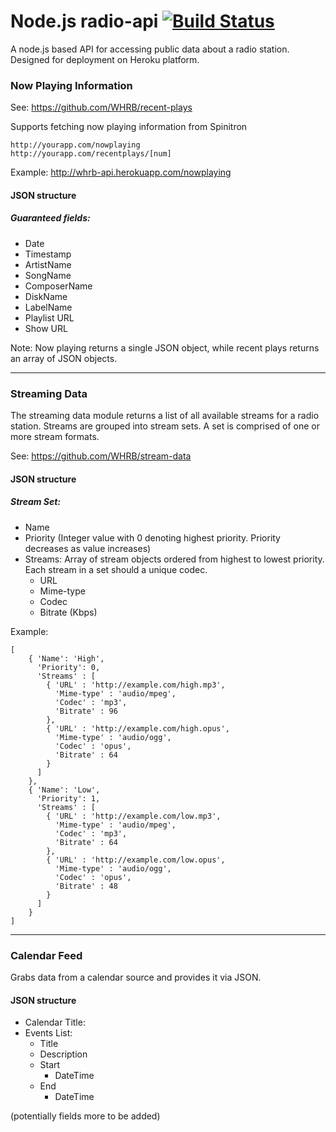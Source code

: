 Node.js radio-api [![Build Status](https://travis-ci.org/WHRB/radio-api.svg?branch=master)](https://travis-ci.org/WHRB/radio-api)
=========

A node.js based API for accessing public data about a radio station.
Designed for deployment on Heroku platform.

### Now Playing Information
See: https://github.com/WHRB/recent-plays

Supports fetching now playing information from Spinitron
```
http://yourapp.com/nowplaying
http://yourapp.com/recentplays/[num]
```
Example: http://whrb-api.herokuapp.com/nowplaying

#### JSON structure
##### Guaranteed fields:
- Date
- Timestamp
- ArtistName
- SongName
- ComposerName
- DiskName
- LabelName
- Playlist URL
- Show URL

Note: Now playing returns a single JSON object, while recent plays returns an array of JSON objects.
***
### Streaming Data
The streaming data module returns a list of all available streams for a radio station.
Streams are grouped into stream sets. A set is comprised of one or more stream formats.

See: https://github.com/WHRB/stream-data

#### JSON structure
##### Stream Set:
- Name
- Priority (Integer value with 0 denoting highest priority. Priority decreases as value increases)
- Streams: Array of stream objects ordered from highest to lowest priority. Each stream in a set should a unique codec.
	* URL
	* Mime-type
	* Codec
	* Bitrate (Kbps)

Example:
```
[
	{ 'Name': 'High',
	  'Priority': 0,
	  'Streams' : [
	  	{ 'URL' : 'http://example.com/high.mp3',
	  	  'Mime-type' : 'audio/mpeg',
	  	  'Codec' : 'mp3',
	  	  'Bitrate' : 96
	  	},
	  	{ 'URL' : 'http://example.com/high.opus',
	  	  'Mime-type' : 'audio/ogg',
	  	  'Codec' : 'opus',
	  	  'Bitrate' : 64
	  	}
	  ]
	},
	{ 'Name': 'Low',
	  'Priority': 1,
	  'Streams' : [
	  	{ 'URL' : 'http://example.com/low.mp3',
	  	  'Mime-type' : 'audio/mpeg',
	  	  'Codec' : 'mp3',
	  	  'Bitrate' : 64
	  	},
	  	{ 'URL' : 'http://example.com/low.opus',
	  	  'Mime-type' : 'audio/ogg',
	  	  'Codec' : 'opus',
	  	  'Bitrate' : 48
	  	}
	  ]
	}
]
```
***
### Calendar Feed
Grabs data from a calendar source and provides it via JSON.

#### JSON structure
* Calendar Title:
* Events List:
	* Title
	* Description
	* Start
		* DateTime
	* End
		* DateTime

(potentially fields more to be added)

